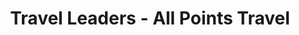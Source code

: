 ---
title: "Travel Leaders - All Points Travel"
url: /parker/travel-leaders-all-points-travel/
shop: Reisebüro
---